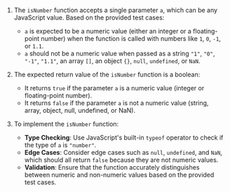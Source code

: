 1. The `isNumber` function accepts a single parameter `a`, which can be any JavaScript value. Based on the provided test cases:

   - `a` is expected to be a numeric value (either an integer or a floating-point number) when the function is called with numbers like `1`, `0`, `-1`, or `1.1`.
   - `a` should not be a numeric value when passed as a string `"1"`, `"0"`, `"-1"`, `"1.1"`, an array `[]`, an object `{}`, `null`, `undefined`, or `NaN`.

2. The expected return value of the `isNumber` function is a boolean:

   - It returns `true` if the parameter `a` is a numeric value (integer or floating-point number).
   - It returns `false` if the parameter `a` is not a numeric value (string, array, object, null, undefined, or NaN).

3. To implement the `isNumber` function:
   - **Type Checking**: Use JavaScript's built-in `typeof` operator to check if the type of `a` is `"number"`.
   - **Edge Cases**: Consider edge cases such as `null`, `undefined`, and `NaN`, which should all return `false` because they are not numeric values.
   - **Validation**: Ensure that the function accurately distinguishes between numeric and non-numeric values based on the provided test cases.
